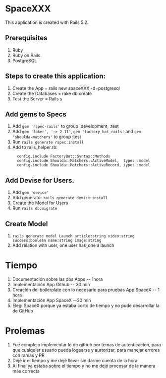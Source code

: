 # SpaceXXX

This application is created with Rails 5.2.

## Prerequisites

  1. Ruby
  2. Ruby on Rails
  3. PostgreSQL

## Steps to create this application:

  1. Create the App = rails new spaceXXX -d=postgresql
  2. Create the Databases = rake db:create
  3. Test the Server = Rails s

## Add gems to Specs

  1. Add `gem 'rspec-rails'` to group :development, :test
  2. Add  `gem 'faker', '~> 2.11'`, `gem 'factory_bot_rails'` and `gem 'shoulda-matchers'` to group :test
  3. Run `rails generate rspec:install`
  4. Add to rails_helper.rb:
      ```
        config.include FactoryBot::Syntax::Methods
        config.include Shoulda::Matchers::ActiveModel,  type: :model
        config.include Shoulda::Matchers::ActiveRecord, type: :model
      ```

## Add Devise for Users.

  1. Add `gem 'devise'`
  2. Add generator `rails generate devise:install`
  3. Create the Model for Users
  4. Run `rails db:migrate`

## Create Model

  1. `rails generate model Launch article:string video:string success:boolean name:string image:string`
  2. Add relation with user, one user has_one a launch

# Tiempo

  1. Documentación sobre las dos Apps -- 1hora
  2. Implementación App Github -- 30 min
  3. Creación del boilerplate con lo necesario para pruebas App SpaceX -- 1 hora
  4. Implementación App SpaceX --30 min
  5. Elegí SpaceX porque ya estaba corto de tiempo y no pude desarrollar la de GitHub

# Prolemas

  1. Fue complejo implementar lo de github por temas de autenticacion, para que cualquier usuario pueda logearse y aurtorizar, para manejar errores con ramas y PR
  2. Dejé ir el tiempo y me dejé llevar sin darme cuenta de la hora
  3. Al final ya estaba sobre el tiempo y no me dejó procesar de la manera más correcta
